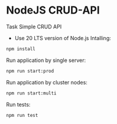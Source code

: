 # NodeJS CRUD-API
Task Simple CRUD API 

- Use 20 LTS version of Node.js
Intalling:
```bash
npm install 
```


Run application by single server:
```bash
npm run start:prod
```
Run application by cluster nodes:
```bash
npm run start:multi
```
Run tests:
```bash
npm run test
```

